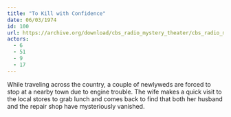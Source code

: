 ```yaml
---
title: "To Kill with Confidence"
date: 06/03/1974
id: 100
url: https://archive.org/download/cbs_radio_mystery_theater/cbs_radio_mystery_theater-0051-0100.zip/cbs_radio_mystery_theater-0051-0100%2Fcbsrmt_0100_to_kill_with_confidence.mp3
actors:
  - 6
  - 51
  - 9
  - 17
---
```

While traveling across the country, a couple of newlyweds are forced to stop at a nearby town due to engine trouble. The wife makes a quick visit to the local stores to grab lunch and comes back to find that both her husband and the repair shop have mysteriously vanished.